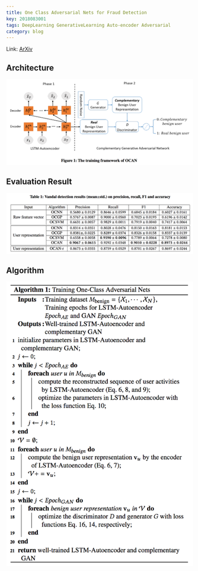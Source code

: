 ```yaml
---
title: One Class Adversarial Nets for Fraud Detection
key: 2018083001
tags: DeepLearning GenerativeLearning Auto-encoder Adversarial
category: blog
---
```


Link: [ArXiv](https://arxiv.org/abs/1803.01798)

## Architecture

![](/assets/images/20180830-overview.png)

## Evaluation Result

![](/assets/images/20180830-eval.png)

## Algorithm

![](/assets/images/20180830-alg.png)